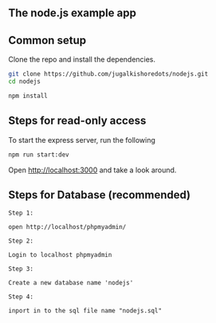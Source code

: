 ## The node.js example app


## Common setup

Clone the repo and install the dependencies.

```bash
git clone https://github.com/jugalkishoredots/nodejs.git
cd nodejs

```

```bash
npm install
```

## Steps for read-only access

To start the express server, run the following

```bash
npm run start:dev
```

Open [http://localhost:3000](http://localhost:3000) and take a look around.


## Steps for Database (recommended)
```
Step 1: 

open http://localhost/phpmyadmin/

Step 2: 

Login to localhost phpmyadmin 

Step 3: 

Create a new database name 'nodejs'

Step 4: 

inport in to the sql file name "nodejs.sql"
